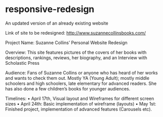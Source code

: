 # responsive-redesign
An updated version of an already existing website

Link of site to be redesigned: http://www.suzannecollinsbooks.com/

Project Name: Suzanne Collins’ Personal Website Redesign 

Overview: This site features pictures of the covers of her books with descriptions, rankings, reviews, her biography, and an Interview with Scholastic Press   

Audience: Fans of Suzanne Collins or anyone who has heard of her works and wants to check them out. Mostly YA (Young Adult); mostly middle schoolers and high schoolers, late elementary for advanced readers. She has also done a few children’s books for younger audiences.

Timelines: 
•	April 17th, Visual layout and Wireframes for different screen sizes
•	April 24th: Basic implementation of wireframe (layouts)
•	May 1st: Finished project, implementation of advanced features (Carousels etc).
